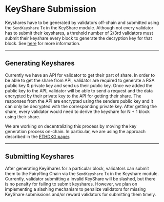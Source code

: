 # KeyShare Submission

Keyshares have to be generated by validators off-chain and submitted using the `SendKeyshare` Tx in the KeyShare module. Although not every validator has to submit their keyshares, a threhold number of 2/3rd validators must submit their keyshare every block to generate the decryption key for that block.
See [here](/x/keyshare/specs/02_concepts.md) for more information.

---

## Generating Keyshares

Currently we have an API for validator to get their part of share. In order to be able to get the share from API, validator are required to generate a RSA public key & private key and send us their public key. Once we added the public key to the API, validator will be able to send a request and the data encrypted by their private key to the API for getting their share. The responses from the API are encrypted using the senders public key and it can only be decrypted with the corresponding private key.
After getting the share, every validator would need to derive the keyshare for N + 1 block using their share.

We are working on decentralizing this process by moving the key generation process on-chain. In particular, we are using the approach described in the [ETHDKG paper](https://eprint.iacr.org/2019/985). 

---

## Submitting Keyshares

After generating KeyShares for a particular block, validators can submit them to the FairyRing Chain via the `SendKeyshare` Tx in the Keyshare module. Currently, validator submitting a invalid KeyShare will be slashed, but there is no penalty for failing to submit keyshares. However, we plan on implementing a slashing mechanism to penalize validators for missing KeyShare submissions and/or reward validators for submitting them timely.
